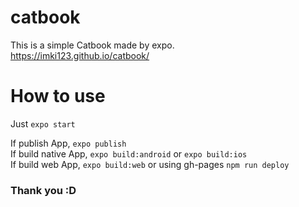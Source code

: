 # catbook
This is a simple Catbook made by expo.  
https://imki123.github.io/catbook/

# How to use
Just ```expo start```

If publish App, ```expo publish```  
If build native App, ```expo build:android``` or ```expo build:ios```  
If build web App, ```expo build:web``` or using gh-pages ```npm run deploy```

### Thank you :D
